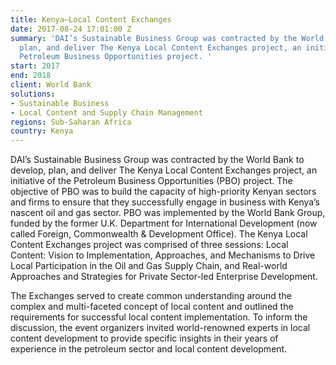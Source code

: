 ```yaml
---
title: Kenya—Local Content Exchanges
date: 2017-08-24 17:01:00 Z
summary: 'DAI’s Sustainable Business Group was contracted by the World Bank to develop,
  plan, and deliver The Kenya Local Content Exchanges project, an initiative of the
  Petroleum Business Opportunities project. '
start: 2017
end: 2018
client: World Bank
solutions:
- Sustainable Business
- Local Content and Supply Chain Management
regions: Sub-Saharan Africa
country: Kenya
---
```


DAI’s Sustainable Business Group was contracted by the World Bank to develop, plan, and deliver The Kenya Local Content Exchanges project, an initiative of the Petroleum Business Opportunities (PBO) project. The objective of PBO was to build the capacity of high-priority Kenyan sectors and firms to ensure that they successfully engage in business with Kenya’s nascent oil and gas sector. PBO was implemented by the World Bank Group, funded by the former U.K. Department for International Development (now called Foreign, Commonwealth & Development Office). The Kenya Local Content Exchanges project was comprised of three sessions: Local Content: Vision to Implementation, Approaches, and Mechanisms to Drive Local Participation in the Oil and Gas Supply Chain, and Real-world Approaches and Strategies for Private Sector-led Enterprise Development.

The Exchanges served to create common understanding around the complex and multi-faceted concept of local content and outlined the requirements for successful local content implementation. To inform the discussion, the event organizers invited world-renowned experts in local content development to provide specific insights in their years of experience in the petroleum sector and local content development.